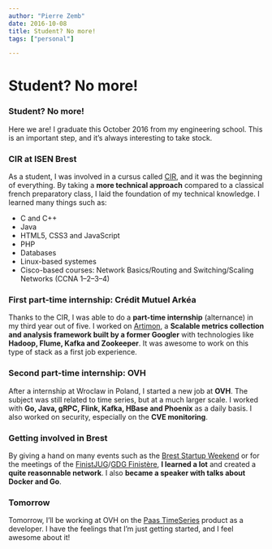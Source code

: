 ```yaml
---
author: "Pierre Zemb"
date: 2016-10-08
title: Student? No more!
tags: ["personal"]

---
```


# Student? No more!


### Student? No more!

Here we are! I graduate this October 2016 from my engineering school. This is an important step, and it’s always interesting to take stock.

### CIR at ISEN Brest

As a student, I was involved in a cursus called [CIR](http://www.isen.fr/formations/troisieme-annee/cycle-informatique-et-reseaux-cir/), and it was the beginning of everything. By taking a **more technical approach** compared to a classical french preparatory class, I laid the foundation of my technical knowledge. I learned many things such as:

*   C and C++
*   Java
*   HTML5, CSS3 and JavaScript
*   PHP
*   Databases
*   Linux-based systemes
*   Cisco-based courses: Network Basics/Routing and Switching/Scaling Networks (CCNA 1–2–3–4)

### First part-time internship: Crédit Mutuel Arkéa

Thanks to the CIR, I was able to do a **part-time internship** (alternance) in my third year out of five. I worked on [Artimon](http://www.slideshare.net/Mathias-Herberts/20111109-artimonapache-flumemeetupfinal2), a **Scalable metrics collection and analysis framework built by a former Googler** with technologies like **Hadoop, Flume, Kafka and Zookeeper**. It was awesome to work on this type of stack as a first job experience.

### Second part-time internship: OVH

After a internship at Wroclaw in Poland, I started a new job at **OVH**. The subject was still related to time series, but at a much larger scale. I worked with **Go, Java, gRPC, Flink, Kafka, HBase and Phoenix** as a daily basis. I also worked on security, especially on the **CVE monitoring**.

### Getting involved in Brest

By giving a hand on many events such as the [Brest Startup Weekend](http://brest.startupweekend.org/) or for the meetings of the [FinistJUG](http://finistjug.fr/)/[GDG Finistère](http://gdgfinistere.org/), **I learned a lot** and created a **quite reasonnable network**. I also **became a speaker with talks about Docker and Go**.

### Tomorrow

Tomorrow, I’ll be working at OVH on the [Paas TimeSeries](https://www.ovh.com/fr/dbaas/timeseries/) product as a developer. I have the feelings that I’m just getting started, and I feel awesome about it!